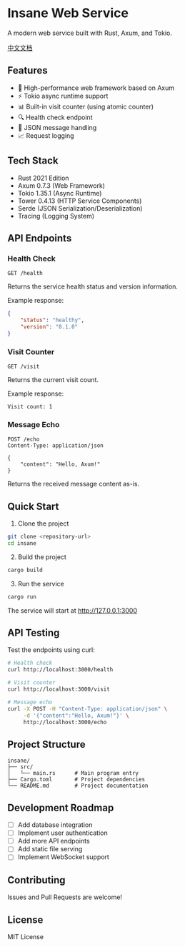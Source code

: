# Insane Web Service

A modern web service built with Rust, Axum, and Tokio.

[中文文档](README.zh-CN.md)

## Features

- 🚀 High-performance web framework based on Axum
- ⚡ Tokio async runtime support
- 📊 Built-in visit counter (using atomic counter)
- 🔍 Health check endpoint
- 📝 JSON message handling
- 📈 Request logging

## Tech Stack

- Rust 2021 Edition
- Axum 0.7.3 (Web Framework)
- Tokio 1.35.1 (Async Runtime)
- Tower 0.4.13 (HTTP Service Components)
- Serde (JSON Serialization/Deserialization)
- Tracing (Logging System)

## API Endpoints

### Health Check
```
GET /health
```
Returns the service health status and version information.

Example response:
```json
{
    "status": "healthy",
    "version": "0.1.0"
}
```

### Visit Counter
```
GET /visit
```
Returns the current visit count.

Example response:
```
Visit count: 1
```

### Message Echo
```
POST /echo
Content-Type: application/json

{
    "content": "Hello, Axum!"
}
```
Returns the received message content as-is.

## Quick Start

1. Clone the project
```bash
git clone <repository-url>
cd insane
```

2. Build the project
```bash
cargo build
```

3. Run the service
```bash
cargo run
```
The service will start at http://127.0.0.1:3000

## API Testing

Test the endpoints using curl:

```bash
# Health check
curl http://localhost:3000/health

# Visit counter
curl http://localhost:3000/visit

# Message echo
curl -X POST -H "Content-Type: application/json" \
     -d '{"content":"Hello, Axum!"}' \
     http://localhost:3000/echo
```

## Project Structure

```
insane/
├── src/
│   └── main.rs      # Main program entry
├── Cargo.toml       # Project dependencies
└── README.md        # Project documentation
```

## Development Roadmap

- [ ] Add database integration
- [ ] Implement user authentication
- [ ] Add more API endpoints
- [ ] Add static file serving
- [ ] Implement WebSocket support

## Contributing

Issues and Pull Requests are welcome!

## License

MIT License
